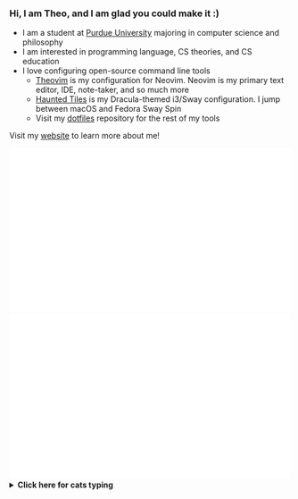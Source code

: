 
### Hi, I am Theo, and I am glad you could make it :)

- I am a student at [Purdue University](https://purdue.edu/) majoring in computer science and philosophy
- I am interested in programming language, CS theories, and CS education
- I love configuring open-source command line tools
  - [Theovim](https://github.com/theopn/theovim) is my configuration for Neovim. Neovim is my primary text editor, IDE, note-taker, and so much more
  - [Haunted Tiles](https://github.com/theopn/haunted-tiles) is my Dracula-themed i3/Sway configuration. I jump between macOS and Fedora Sway Spin
  - Visit my [dotfiles](https://github.com/theopn/dotfiles) repository for the rest of my tools

Visit my [website](https://theopark.me/) to learn more about me!

  <a href="https://github.com/theopn/github-stats">
    <img src="https://github.com/theopn/github-stats/blob/master/generated/overview.svg#gh-dark-mode-only" />
    <img src="https://github.com/theopn/github-stats/blob/master/generated/languages.svg#gh-dark-mode-only" />
  </a>

<details><summary><b>Click here for cats typing</b></summary><p>
  <img src="https://media.giphy.com/media/ule4vhcY1xEKQ/giphy.gif" width="250" height="250" />
  <blockquote>Image from Giphy by reactionseditor</blockquote>
  
  ![](https://komarev.com/ghpvc/?username=theopn)
</p></details>
